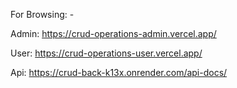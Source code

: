 For Browsing: -

Admin: https://crud-operations-admin.vercel.app/

User: https://crud-operations-user.vercel.app/

Api: https://crud-back-k13x.onrender.com/api-docs/


